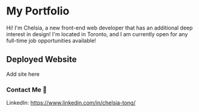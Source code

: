 # My Portfolio

Hi! I'm Chelsia, a new front-end web developer that has an additional deep interest in design! I'm located in Toronto, and I am currently open for any full-time job opportunities available!

## Deployed Website

Add site here


### Contact Me 🌱

LinkedIn: https://www.linkedin.com/in/chelsia-tong/



